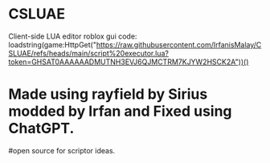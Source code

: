 # CSLUAE
Client-side LUA editor roblox gui
code:
loadstring(game:HttpGet("https://raw.githubusercontent.com/IrfanisMalay/CSLUAE/refs/heads/main/script%20executor.lua?token=GHSAT0AAAAAADMUTNH3EVJ6QJMCTRM7KJYW2HSCK2A"))()

# Made using rayfield by Sirius modded by Irfan and Fixed using ChatGPT.

#open source for scriptor ideas.
